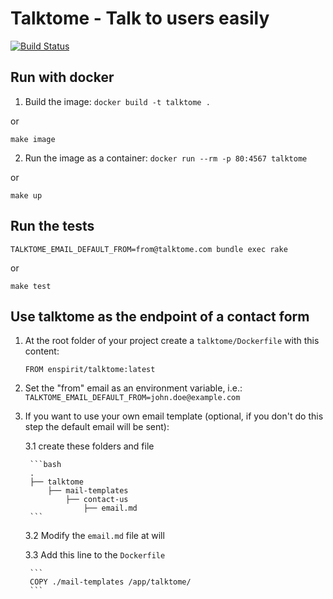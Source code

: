 # Talktome - Talk to users easily

[![Build Status](https://travis-ci.com/enspirit/talktome.svg?branch=master)](https://travis-ci.com/enspirit/talktome)

## Run with docker

1. Build the image: `docker build -t talktome .`

or

`make image`

2. Run the image as a container: `docker run --rm -p 80:4567 talktome`

or

`make up`

## Run the tests

`TALKTOME_EMAIL_DEFAULT_FROM=from@talktome.com bundle exec rake`

or

`make test`

## Use talktome as the endpoint of a contact form

1. At the root folder of your project create a `talktome/Dockerfile` with this content:

    ```
    FROM enspirit/talktome:latest
    ```

2. Set the "from" email as an environment variable, i.e.: `TALKTOME_EMAIL_DEFAULT_FROM=john.doe@example.com`

3. If you want to use your own email template (optional, if you don't do this step the default email will be sent):  

    3.1 create these folders and file

        ```bash
        .
        ├── talktome
            ├── mail-templates
                ├── contact-us
                    ├── email.md
        ```

    3.2 Modify the `email.md` file at will

    3.3 Add this line to the `Dockerfile`

        ```
        COPY ./mail-templates /app/talktome/
        ```
